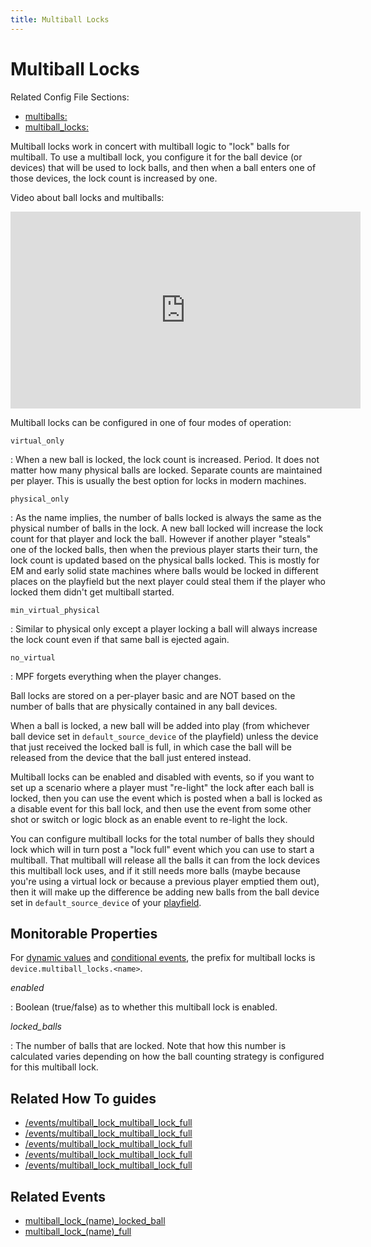 ```yaml
---
title: Multiball Locks
---
```


# Multiball Locks


Related Config File Sections:

* [multiballs:](../../config/multiballs.md)
* [multiball_locks:](../../config/multiball_locks.md)



Multiball locks work in concert with multiball logic to "lock" balls
for multiball. To use a multiball lock, you configure it for the ball
device (or devices) that will be used to lock balls, and then when a
ball enters one of those devices, the lock count is increased by one.

Video about ball locks and multiballs:

<div class="video-wrapper">
<iframe width="560" height="315" src="https://www.youtube.com/embed/2mFkgIlksC4" title="YouTube video player" frameborder="0" allow="accelerometer; autoplay; clipboard-write; encrypted-media; gyroscope; picture-in-picture" allowfullscreen></iframe>
</div>

Multiball locks can be configured in one of four modes of operation:

`virtual_only`

:   When a new ball is locked, the lock count is increased. Period. It
    does not matter how many physical balls are locked. Separate counts
    are maintained per player. This is usually the best option for locks
    in modern machines.

`physical_only`

:   As the name implies, the number of balls locked is always the same
    as the physical number of balls in the lock. A new ball locked will
    increase the lock count for that player and lock the ball. However
    if another player "steals" one of the locked balls, then when the
    previous player starts their turn, the lock count is updated based
    on the physical balls locked. This is mostly for EM and early solid
    state machines where balls would be locked in different places on
    the playfield but the next player could steal them if the player who
    locked them didn't get multiball started.

`min_virtual_physical`

:   Similar to physical only except a player locking a ball will always
    increase the lock count even if that same ball is ejected again.

`no_virtual`

:   MPF forgets everything when the player changes.

Ball locks are stored on a per-player basic and are NOT based on the
number of balls that are physically contained in any ball devices.

When a ball is locked, a new ball will be added into play (from
whichever ball device set in `default_source_device` of the playfield)
unless the device that just received the locked ball is full, in which
case the ball will be released from the device that the ball just
entered instead.

Multiball locks can be enabled and disabled with events, so if you want
to set up a scenario where a player must "re-light" the lock after
each ball is locked, then you can use the event which is posted when a
ball is locked as a disable event for this ball lock, and then use the
event from some other shot or switch or logic block as an enable event
to re-light the lock.

You can configure multiball locks for the total number of balls they
should lock which will in turn post a "lock full" event which you can
use to start a multiball. That multiball will release all the balls it
can from the lock devices this multiball lock uses, and if it still
needs more balls (maybe because you're using a virtual lock or because
a previous player emptied them out), then it will make up the difference
be adding new balls from the ball device set in `default_source_device`
of your [playfield](../../config/playfields.md).

## Monitorable Properties

For
[dynamic values](../../config/instructions/dynamic_values.md) and
[conditional events](../../events/overview/conditional.md), the prefix for multiball locks is
`device.multiball_locks.<name>`.

*enabled*

:   Boolean (true/false) as to whether this multiball lock is enabled.

*locked_balls*

:   The number of balls that are locked. Note that how this number is
    calculated varies depending on how the ball counting strategy is
    configured for this multiball lock.

## Related How To guides

* [/events/multiball_lock_multiball_lock_full](multiball_with_traditional_ball_lock.md)
* [/events/multiball_lock_multiball_lock_full](multiball_with_virtual_ball_lock.md)
* [/events/multiball_lock_multiball_lock_full](add_a_ball_multiball.md)
* [/events/multiball_lock_multiball_lock_full](multiball_with_virtual_ball_lock.md)
* [/events/multiball_lock_multiball_lock_full](multiball_with_multiple_lock_devices.md)

## Related Events

* [multiball_lock_(name)_locked_ball](../../events/multiball_lock_multiball_lock_locked_ball.md)
* [multiball_lock_(name)_full](../../events/multiball_lock_multiball_lock_full.md)
